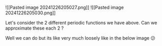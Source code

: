 ![[Pasted image 20241226205027.png]]
![[Pasted image 20241226205030.png]]

Let's consider the 2 different periodic functions we have above.
Can we approximate these each 2 ?

Well we can do but its like very much loosely like in the below image 😕
